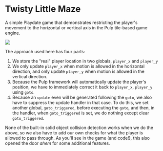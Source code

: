 # Twisty Little Maze
A simple Playdate game that demonstrates restricting the player's movement to the horizontal or vertical axis in the Pulp tile-based game engine.

![](twisty-little-maze-demo.gif)

The approach used here has four parts:

 1. We store the "real" player location in two globals, `player_x` and `player_y`
 2. We only update `player_x` when motion is allowed in the horizontal direction, and only update `player_y` when motion is allowed in the vertical direction.
 3. Because the Pulp framework will automatically update the player's position, we have to immediately correct it back to `player_x`, `player_y` using `goto`.
 4. Because an `update` even will be generated following the `goto`, we also have to suppress the update handler in that case. To do this, we set another global, `goto_triggered`, before executing the `goto`, and then, in the handler, when `goto_triggered` is set, we do nothing except clear `goto_triggered`.

None of the built-in solid object collision detection works when we do the above, so we also have to add our own checks for what the player is allowed to pass through. As you'll see in the game (and code!), this also opened the door *ahem* for some additional features.
